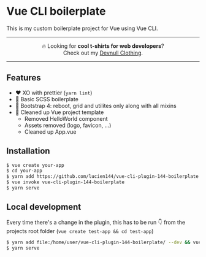 # Vue CLI boilerplate

This is my custom boilerplate project for Vue using Vue CLI.

---
<p align="center">
🔥 Looking for <strong>cool t-shirts for web developers</strong>?<br>
Check out my <a href="https://devnull.store?utm_source=github&utm_medium=link&utm_campaign=lemp" target="_blank">Devnull Clothing</a>.
</p>

---

## Features
- ❤️ XO with prettier (`yarn lint`)
- 💄 Basic SCSS boilerplate
- 🥾 Bootstrap 4: reboot, grid and utilites only along with all mixins
- 🧹 Cleaned up Vue project template
  - Removed HelloWorld component
  - Assets removed (logo, favicon, ...)
  - Cleaned up App.vue

## Installation

```sh
$ vue create your-app
$ cd your-app
$ yarn add https://github.com/lucien144/vue-cli-plugin-144-boilerplate.git
$ vue invoke vue-cli-plugin-144-boilerplate
$ yarn serve
```

## Local development

Every time there's a change in the plugin, this has to be run 👇 from the projects root folder (`vue create test-app && cd test-app`)

```sh
$ yarn add file:/home/user/vue-cli-plugin-144-boilerplate/ --dev && vue invoke vue-cli-plugin-144-boilerplate
$ yarn serve
```
